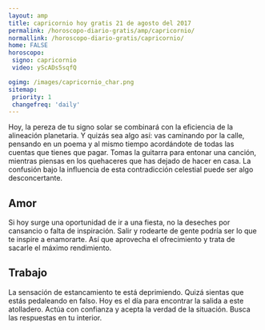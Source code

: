 ```yaml
---
layout: amp
title: capricornio hoy gratis 21 de agosto del 2017 
permalink: /horoscopo-diario-gratis/amp/capricornio/
normallink: /horoscopo-diario-gratis/capricornio/
home: FALSE
horoscopo:
 signo: capricornio
 video: yScADs5sqfQ

ogimg: /images/capricornio_char.png
sitemap:
 priority: 1
 changefreq: 'daily'
---
```



Hoy, la pereza de tu signo solar se combinará con la eficiencia de la alineación planetaria. Y quizás sea algo así: vas caminando por la calle, pensando en un poema y al mismo tiempo acordándote de todas las cuentas que tienes que pagar. Tomas la guitarra para entonar una canción, mientras piensas en los quehaceres que has dejado de hacer en casa. La confusión bajo la influencia de esta contradicción celestial puede ser algo desconcertante.

## Amor

Si hoy surge una oportunidad de ir a una fiesta, no la deseches por cansancio o falta de inspiración. Salir y rodearte de gente podría ser lo que te inspire a enamorarte. Así que aprovecha el ofrecimiento y trata de sacarle el máximo rendimiento.

## Trabajo

La sensación de estancamiento te está deprimiendo. Quizá sientas que estás pedaleando en falso. Hoy es el día para encontrar la salida a este atolladero. Actúa con confianza y acepta la verdad de la situación. Busca las respuestas en tu interior.